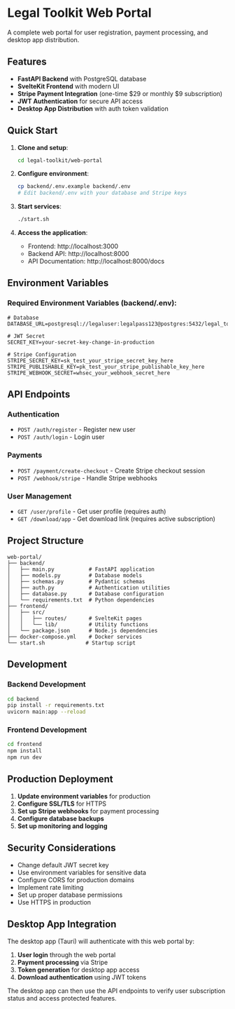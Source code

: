 # Legal Toolkit Web Portal

A complete web portal for user registration, payment processing, and desktop app distribution.

## Features

- **FastAPI Backend** with PostgreSQL database
- **SvelteKit Frontend** with modern UI
- **Stripe Payment Integration** (one-time $29 or monthly $9 subscription)
- **JWT Authentication** for secure API access
- **Desktop App Distribution** with auth token validation

## Quick Start

1. **Clone and setup**:
   ```bash
   cd legal-toolkit/web-portal
   ```

2. **Configure environment**:
   ```bash
   cp backend/.env.example backend/.env
   # Edit backend/.env with your database and Stripe keys
   ```

3. **Start services**:
   ```bash
   ./start.sh
   ```

4. **Access the application**:
   - Frontend: http://localhost:3000
   - Backend API: http://localhost:8000
   - API Documentation: http://localhost:8000/docs

## Environment Variables

### Required Environment Variables (backend/.env):

```env
# Database
DATABASE_URL=postgresql://legaluser:legalpass123@postgres:5432/legal_toolkit

# JWT Secret
SECRET_KEY=your-secret-key-change-in-production

# Stripe Configuration
STRIPE_SECRET_KEY=sk_test_your_stripe_secret_key_here
STRIPE_PUBLISHABLE_KEY=pk_test_your_stripe_publishable_key_here
STRIPE_WEBHOOK_SECRET=whsec_your_webhook_secret_here
```

## API Endpoints

### Authentication
- `POST /auth/register` - Register new user
- `POST /auth/login` - Login user

### Payments
- `POST /payment/create-checkout` - Create Stripe checkout session
- `POST /webhook/stripe` - Handle Stripe webhooks

### User Management
- `GET /user/profile` - Get user profile (requires auth)
- `GET /download/app` - Get download link (requires active subscription)

## Project Structure

```
web-portal/
├── backend/
│   ├── main.py           # FastAPI application
│   ├── models.py         # Database models
│   ├── schemas.py        # Pydantic schemas
│   ├── auth.py           # Authentication utilities
│   ├── database.py       # Database configuration
│   └── requirements.txt  # Python dependencies
├── frontend/
│   ├── src/
│   │   ├── routes/       # SvelteKit pages
│   │   └── lib/          # Utility functions
│   └── package.json      # Node.js dependencies
├── docker-compose.yml    # Docker services
└── start.sh             # Startup script
```

## Development

### Backend Development
```bash
cd backend
pip install -r requirements.txt
uvicorn main:app --reload
```

### Frontend Development
```bash
cd frontend
npm install
npm run dev
```

## Production Deployment

1. **Update environment variables** for production
2. **Configure SSL/TLS** for HTTPS
3. **Set up Stripe webhooks** for payment processing
4. **Configure database backups**
5. **Set up monitoring and logging**

## Security Considerations

- Change default JWT secret key
- Use environment variables for sensitive data
- Configure CORS for production domains
- Implement rate limiting
- Set up proper database permissions
- Use HTTPS in production

## Desktop App Integration

The desktop app (Tauri) will authenticate with this web portal by:

1. **User login** through the web portal
2. **Payment processing** via Stripe
3. **Token generation** for desktop app access
4. **Download authentication** using JWT tokens

The desktop app can then use the API endpoints to verify user subscription status and access protected features.